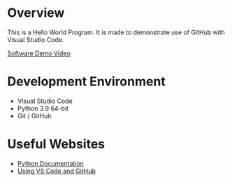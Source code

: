 # Overview

This is a Hello World Program. It is made to demonstrate use of GitHub with Visual Studio Code. 

[Software Demo Video](http://youtube.link.goes.here)

# Development Environment
* Visual Studio Code
* Python 3.9 64-bit
* Git / GitHub


# Useful Websites


* [Python Documentation](https://docs.python.org/3.9/)
* [Using VS Code and GitHub ](https://code.visualstudio.com/docs/editor/github)